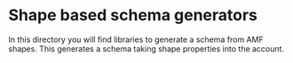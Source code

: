# Shape based schema generators

In this directory you will find libraries to generate a schema from AMF shapes.
This generates a schema taking shape properties into the account.
